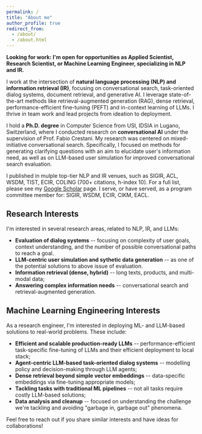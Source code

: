 ```yaml
---
permalink: /
title: "About me"
author_profile: true
redirect_from: 
  - /about/
  - /about.html
---
```


**Looking for work: I'm open for opportunities as Applied Scientist, Research Scientist, or Machine Learning Engineer, specializing in NLP and IR.**

I work at the intersection of **natural language processing (NLP) and information retrieval (IR)**, focusing on conversational search, task-oriented dialog systems, document retrieval, and generative AI. I leverage state-of-the-art methods like retrieval-augmented generation (RAG), dense retrieval, performance-efficient fine-tuning (PEFT) and in-context learning of LLMs. I thrive in team work and lead projects from ideation to deployment.

I hold a **Ph.D. degree** in Computer Science from USI, IDSIA in Lugano, Switzerland, where I conducted research on **conversational AI** under the supervision of Prof. Fabio Crestani.
My research was centered on mixed-initiative conversational search. Specifically, I focused on methods for generating clarifying questions with an aim to elucidate user's information need, as well as on LLM-based user simulation for improved conversational search evaluation.

I published in mulple top-tier NLP and IR venues, such as SIGIR, ACL, WSDM, TIST, ECIR, COLING (700+ citations, h-index 10). For a full list, please see my [Google Scholar](https://scholar.google.com/citations?user=jxKS_4EAAAAJ&hl=en) page.
I serve, or have served, as a program committee member for: SIGIR, WSDM, ECIR, CIKM, EACL.

## Research Interests
I'm interested in several research areas, related to NLP, IR, and LLMs:
* **Evaluation of dialog systems** -- focusing on complexity of user goals, context understanding, and the number of possible conversational paths to reach a goal.
* **LLM-centric user simulation and sythetic data generation** -- as one of the potential solutions to above issue of evaluation.
* **Information retrieval (dense, hybrid)** -- long texts, products, and multi-modal data;
* **Answering complex information needs** -- conversational search and retrieval-augmented generation.

## Machine Learning Engineering Interests
As a research engineer, I'm interested in deploying ML- and LLM-based solutions to real-world problems.
These include:
* **Efficient and scalable production-ready LLMs** -- performance-efficient task-specific fine-tuning of LLMs and their efficient deployment to local stack;
* **Agent-centric LLM-based task-oriented dialog systems** -- modelling policy and decision-making through LLM agents;
* **Dense retrieval beyond simple vector embeddings** -- data-specific embeddings via fine-tuning appropriate models;
* **Tackling tasks with traditional ML pipelines** -- not all tasks require costly LLM-based solutions;
* **Data analysis and cleanup** -- focused on understanding the challenge we're tackling and avoiding "garbage in, garbage out" phenomena.

Feel free to reach out if you share similar interests and have ideas for collaborations!
